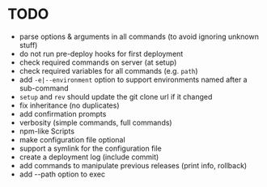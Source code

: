 # TODO

* parse options & arguments in all commands (to avoid ignoring unknown stuff)
* do not run pre-deploy hooks for first deployment
* check required commands on server (at setup)
* check required variables for all commands (e.g. `path`)
* add `-e|--environment` option to support environments named after a sub-command
* `setup` and `rev` should update the git clone url if it changed
* fix inheritance (no duplicates)
* add confirmation prompts
* verbosity (simple commands, full commands)
* npm-like Scripts
* make configuration file optional
* support a symlink for the configuration file
* create a deployment log (include commit)
* add commands to manipulate previous releases (print info, rollback)
* add --path option to exec
